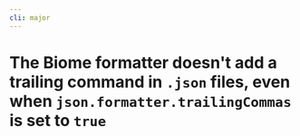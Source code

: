 ```yaml
---
cli: major
---
```


# The Biome formatter doesn't add a trailing command in `.json` files, even when `json.formatter.trailingCommas` is set to `true`
